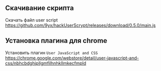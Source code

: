 ## Скачивание скрипта
Скачать файл user script https://github.com/9yx/hackUserScrypt/releases/download/0.5.0/main.js

## Установка плагина для chrome
Установить плагин `User JavaScript and CSS` https://chrome.google.com/webstore/detail/user-javascript-and-css/nbhcbdghjpllgmfilhnhkllmkecfmpld

